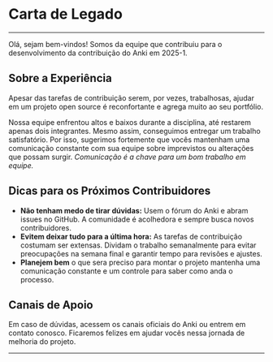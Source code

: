 # Carta de Legado

---

Olá, sejam bem-vindos! Somos da equipe que contribuiu para o desenvolvimento da contribuição do Anki em 2025-1.

## Sobre a Experiência

Apesar das tarefas de contribuição serem, por vezes, trabalhosas, ajudar em um projeto open source é reconfortante e agrega muito ao seu portfólio.

Nossa equipe enfrentou altos e baixos durante a disciplina, até restarem apenas dois integrantes. Mesmo assim, conseguimos entregar um trabalho satisfatório. Por isso, sugerimos fortemente que vocês mantenham uma comunicação constante com sua equipe sobre imprevistos ou alterações que possam surgir. *Comunicação é a chave para um bom trabalho em equipe.*

## Dicas para os Próximos Contribuidores

- **Não tenham medo de tirar dúvidas:** Usem o fórum do Anki e abram issues no GitHub. A comunidade é acolhedora e sempre busca novos contribuidores.
- **Evitem deixar tudo para a última hora:** As tarefas de contribuição costumam ser extensas. Dividam o trabalho semanalmente para evitar preocupações na semana final e garantir tempo para revisões e ajustes.
- **Planejem bem** o que sera preciso para montar o projeto mantenha uma comunicação constante e um controle para saber como anda o processo.

## Canais de Apoio

Em caso de dúvidas, acessem os canais oficiais do Anki ou entrem em contato conosco. Ficaremos felizes em ajudar vocês nessa jornada de melhoria do projeto.

---
